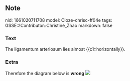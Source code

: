 ## Note
nid: 1661020711708
model: Cloze-chrisc-ff04e
tags: GSSE::!Contributor::Christine_Zhao
markdown: false

### Text
The ligamentum arteriosum lies almost {{c1::horizontally}}.

### Extra
Therefore the diagram below is <b>wrong</b> <img src="33.png">
